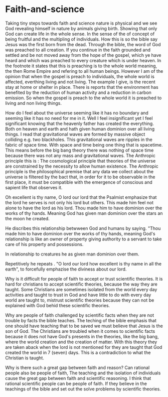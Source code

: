 # Faith-and-science
Taking tiny steps towards faith and science
nature is physical and we see God revealing himself in nature by animals giving birth. Showing that only God can create life in the whole sense.  In the sense of the of concept of being fruitful and the multipling of individuals.  How this is so the bible say Jesus was the first born from the dead.
Through the bible, the word of God was preached to all creation.  If you continue in the faith grounded and settled and be not moved away from the hope of the gospel, which ye have heard and which was preached to every creature which is under heaven.  In the footnote it states that this is preaching is to the whole world meaning, the then Rome Empire and refering to all human beings.  However I am of the opinion that when the gospel is preach to individuals, the whole world is affected, everthing living and not living.  The example I give, is the recent stay at home or shelter in place.  There is reports that the environment has benefited by the reduction of human activity and a reduction in carbon emission.  So when the gospel is preach to the whole world it is preached to living and non living things.


How do I feel about the universe seeming like it has no boundary and seeming like it has no need for me in it. Well I feel insignificant
yet I feel significant knowing that the heavenly father has created the everything. Both on heaven and earth and hath given human dominion over all living things.
I read that gravitational waves are formed by massive object colliding e.g. two blackholes.  This gravitational waves are ripples in the fabric of space time.  With space and time being one thing that is spacetime.  This means before the big bang theory there was nothing of space time because there was not any mass and gravitational waves.
The Anthropic principle this is : The cosmological principle that theories of the universe are constrained by the necessity to allow human existence.  The Anthropic principle is the philosophical premise that any data we collect about the universe is filtered by the bact that, in order for it to be observable in the first place, it must be compatible with the emergence of conscious and sapient life that observes it.

Oh excellent is thy name, O lord our lord that the Psalmist emphasize that the lord he serves is not only his  lord but others.  This made him feel not alone to have the lord as his lord. Thou made him to have dominion over the works of thy hands.  Meaning God has given man dominion over the stars an the moon he created.

He discribes this relationship betwween God and humans by saying.  "Thou made him to have dominion over the works of thy hands, meaning God's relationship is like an owner of property giving authority to a servant to take care of his property and possessions.

In relationship to creatures he as given man dominion over them.  

Repetitively he repeats . "O lord our lord how excellent is thy name in all the earth", to forcefully emphazise the diviness about our lord.

Why is it difficult for people of faith to accept or trust scientific theories.  It is hard for christians to accept scientific theories, because the way they are taught.  Some Christians are sometimes isolated from the world every day activities and taught to trust in God and have little to do with every day world are taught to, mistrust scientific theories because they can not be explained with God behid these scientific theories.

Why are people of faith challenged by scientific facts when they are not trouble by facts the bible teaches.  The teching of the bible emphasis that one should have teaching that to be saved we must believe that Jesus is the son of God.  The Christians are troubled when it comes to scientific facts because it does not have God's presents in the theories, like the big bang, where the world creation and the creation of matter.  With this theory they are taken aback when the lord is not mentioned for they are taught that God created the world in 7 (seven) days.  This is a contradiction to what the Christian is taught.

Why is there such a great gap between faith and reason?  Can rational people also be people of faith, The teaching and the isolation of individuals cause the great gap between faith and scientific reasoning.  I think that rational scientific people can be people of faith.  If they believe in the teachings of the bible and set out the solve problems by scientific theories.
